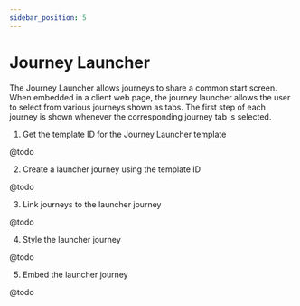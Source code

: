 ```yaml
---
sidebar_position: 5
---
```


# Journey Launcher

The Journey Launcher allows journeys to share a common start screen. When embedded in a client web page, the journey launcher allows the user to select from various journeys shown as tabs. The first step of each journey is shown whenever the corresponding journey tab is selected.

1. Get the template ID for the Journey Launcher template

@todo

2. Create a launcher journey using the template ID

@todo

3. Link journeys to the launcher journey

@todo

4. Style the launcher journey

@todo

5. Embed the launcher journey

@todo
